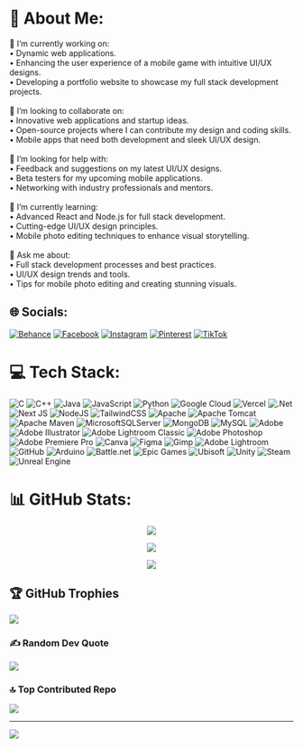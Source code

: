# 💫 About Me:
🔭 I’m currently working on:<br>• Dynamic web applications.<br>• Enhancing the user experience of a mobile game with intuitive UI/UX designs.<br>• Developing a portfolio website to showcase my full stack development projects.<br><br>👯 I’m looking to collaborate on:<br>• Innovative web applications and startup ideas.<br>• Open-source projects where I can contribute my design and coding skills.<br>• Mobile apps that need both development and sleek UI/UX design.<br><br>🤝 I’m looking for help with:<br>• Feedback and suggestions on my latest UI/UX designs.<br>• Beta testers for my upcoming mobile applications.<br>• Networking with industry professionals and mentors.<br><br>🌱 I’m currently learning:<br>• Advanced React and Node.js for full stack development.<br>• Cutting-edge UI/UX design principles.<br>• Mobile photo editing techniques to enhance visual storytelling.<br><br>💬 Ask me about:<br>• Full stack development processes and best practices.<br>• UI/UX design trends and tools.<br>• Tips for mobile photo editing and creating stunning visuals.


## 🌐 Socials:
[![Behance](https://img.shields.io/badge/Behance-1769ff?logo=behance&logoColor=white)](https://behance.net/harinduweligep) [![Facebook](https://img.shields.io/badge/Facebook-%231877F2.svg?logo=Facebook&logoColor=white)](https://facebook.com/Harindu.Weligepola) [![Instagram](https://img.shields.io/badge/Instagram-%23E4405F.svg?logo=Instagram&logoColor=white)](https://instagram.com/__harinduu___) [![Pinterest](https://img.shields.io/badge/Pinterest-%23E60023.svg?logo=Pinterest&logoColor=white)](https://pinterest.com/harinduweligepola) [![TikTok](https://img.shields.io/badge/TikTok-%23000000.svg?logo=TikTok&logoColor=white)](https://tiktok.com/@harindu_v) 

# 💻 Tech Stack:
![C](https://img.shields.io/badge/c-%2300599C.svg?style=flat&logo=c&logoColor=white) ![C++](https://img.shields.io/badge/c++-%2300599C.svg?style=flat&logo=c%2B%2B&logoColor=white) ![Java](https://img.shields.io/badge/java-%23ED8B00.svg?style=flat&logo=openjdk&logoColor=white) ![JavaScript](https://img.shields.io/badge/javascript-%23323330.svg?style=flat&logo=javascript&logoColor=%23F7DF1E) ![Python](https://img.shields.io/badge/python-3670A0?style=flat&logo=python&logoColor=ffdd54) ![Google Cloud](https://img.shields.io/badge/GoogleCloud-%234285F4.svg?style=flat&logo=google-cloud&logoColor=white) ![Vercel](https://img.shields.io/badge/vercel-%23000000.svg?style=flat&logo=vercel&logoColor=white) ![.Net](https://img.shields.io/badge/.NET-5C2D91?style=flat&logo=.net&logoColor=white) ![Next JS](https://img.shields.io/badge/Next-black?style=flat&logo=next.js&logoColor=white) ![NodeJS](https://img.shields.io/badge/node.js-6DA55F?style=flat&logo=node.js&logoColor=white) ![TailwindCSS](https://img.shields.io/badge/tailwindcss-%2338B2AC.svg?style=flat&logo=tailwind-css&logoColor=white) ![Apache](https://img.shields.io/badge/apache-%23D42029.svg?style=flat&logo=apache&logoColor=white) ![Apache Tomcat](https://img.shields.io/badge/apache%20tomcat-%23F8DC75.svg?style=flat&logo=apache-tomcat&logoColor=black) ![Apache Maven](https://img.shields.io/badge/Apache%20Maven-C71A36?style=flat&logo=Apache%20Maven&logoColor=white) ![MicrosoftSQLServer](https://img.shields.io/badge/Microsoft%20SQL%20Server-CC2927?style=flat&logo=microsoft%20sql%20server&logoColor=white) ![MongoDB](https://img.shields.io/badge/MongoDB-%234ea94b.svg?style=flat&logo=mongodb&logoColor=white) ![MySQL](https://img.shields.io/badge/mysql-4479A1.svg?style=flat&logo=mysql&logoColor=white) ![Adobe](https://img.shields.io/badge/adobe-%23FF0000.svg?style=flat&logo=adobe&logoColor=white) ![Adobe Illustrator](https://img.shields.io/badge/adobe%20illustrator-%23FF9A00.svg?style=flat&logo=adobe%20illustrator&logoColor=white) ![Adobe Lightroom Classic](https://img.shields.io/badge/Adobe%20Lightroom%20Classic-31A8FF.svg?style=flat&logo=Adobe%20Lightroom%20Classic&logoColor=white) ![Adobe Photoshop](https://img.shields.io/badge/adobe%20photoshop-%2331A8FF.svg?style=flat&logo=adobe%20photoshop&logoColor=white) ![Adobe Premiere Pro](https://img.shields.io/badge/Adobe%20Premiere%20Pro-9999FF.svg?style=flat&logo=Adobe%20Premiere%20Pro&logoColor=white) ![Canva](https://img.shields.io/badge/Canva-%2300C4CC.svg?style=flat&logo=Canva&logoColor=white) ![Figma](https://img.shields.io/badge/figma-%23F24E1E.svg?style=flat&logo=figma&logoColor=white) ![Gimp](https://img.shields.io/badge/Gimp-657D8B?style=flat&logo=gimp&logoColor=FFFFFF) ![Adobe Lightroom](https://img.shields.io/badge/Adobe%20Lightroom-31A8FF.svg?style=flat&logo=Adobe%20Lightroom&logoColor=white) ![GitHub](https://img.shields.io/badge/github-%23121011.svg?style=flat&logo=github&logoColor=white) ![Arduino](https://img.shields.io/badge/-Arduino-00979D?style=flat&logo=Arduino&logoColor=white) ![Battle.net](https://img.shields.io/badge/battle.net-%2300AEFF.svg?style=flat&logo=battle.net&logoColor=white) ![Epic Games](https://img.shields.io/badge/epicgames-%23313131.svg?style=flat&logo=epicgames&logoColor=white) ![Ubisoft](https://img.shields.io/badge/Ubisoft-%23F5F5F5.svg?style=flat&logo=Ubisoft&logoColor=black) ![Unity](https://img.shields.io/badge/unity-%23000000.svg?style=flat&logo=unity&logoColor=white) ![Steam](https://img.shields.io/badge/steam-%23000000.svg?style=flat&logo=steam&logoColor=white) ![Unreal Engine](https://img.shields.io/badge/unrealengine-%23313131.svg?style=flat&logo=unrealengine&logoColor=white)
# 📊 GitHub Stats:
<div align="center">

![](https://github-readme-stats.vercel.app/api?username=HarinduWeligepola&theme=dark&hide_border=false&include_all_commits=false&count_private=false)<br/>

![](https://nirzak-streak-stats.vercel.app/?user=HarinduWeligepola&theme=dark&hide_border=false)<br/>

![](https://github-readme-stats.vercel.app/api/top-langs/?username=HarinduWeligepola&theme=dark&hide_border=false&include_all_commits=false&count_private=false&layout=compact)

</div>

## 🏆 GitHub Trophies
![](https://github-profile-trophy.vercel.app/?username=HarinduWeligepola&theme=radical&no-frame=false&no-bg=true&margin-w=4)

### ✍️ Random Dev Quote
![](https://quotes-github-readme.vercel.app/api?type=horizontal&theme=dark)

### 🔝 Top Contributed Repo
![](https://github-contributor-stats.vercel.app/api?username=HarinduWeligepola&limit=5&theme=dark&combine_all_yearly_contributions=true)

---
[![](https://visitcount.itsvg.in/api?id=HarinduWeligepola&icon=8&color=0)](https://visitcount.itsvg.in)

<!-- Proudly created with GPRM ( https://gprm.itsvg.in ) -->
